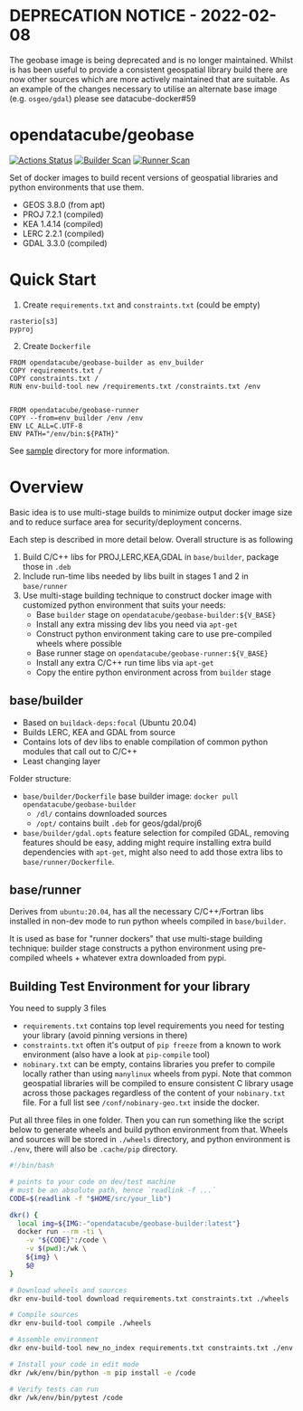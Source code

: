 # DEPRECATION NOTICE - 2022-02-08

The geobase image is being deprecated and is no longer maintained. Whilst is has been useful to provide a consistent geospatial library build there are now other sources which are more actively maintained that are suitable.
As an example of the changes necessary to utilise an alternate base image (e.g. `osgeo/gdal`) please see datacube-docker#59


opendatacube/geobase
====================

[![Actions Status](https://github.com/opendatacube/geobase/workflows/build/badge.svg)](https://github.com/opendatacube/geobase/actions)
[![Builder Scan](https://github.com/opendatacube/geobase/workflows/Builder%20Scan/badge.svg)](https://github.com/opendatacube/geobase/actions)
[![Runner Scan](https://github.com/opendatacube/geobase/workflows/Runner%20Scan/badge.svg)](https://github.com/opendatacube/geobase/actions)


Set of docker images to build recent versions of geospatial libraries and python environments that use them.

- GEOS 3.8.0 (from apt)
- PROJ 7.2.1 (compiled)
- KEA 1.4.14 (compiled)
- LERC 2.2.1 (compiled)
- GDAL 3.3.0 (compiled)

Quick Start
===========

1. Create `requirements.txt` and `constraints.txt` (could be empty)

```
rasterio[s3]
pyproj
```

2. Create `Dockerfile`

```docker
FROM opendatacube/geobase-builder as env_builder
COPY requirements.txt /
COPY constraints.txt /
RUN env-build-tool new /requirements.txt /constraints.txt /env


FROM opendatacube/geobase-runner
COPY --from=env_builder /env /env
ENV LC_ALL=C.UTF-8
ENV PATH="/env/bin:${PATH}"
```

See [sample](sample/) directory for more information.

Overview
========

Basic idea is to use multi-stage builds to minimize output docker image size and to reduce surface area for security/deployment concerns.

Each step is described in more detail below. Overall structure is as following

1. Build C/C++ libs for PROJ,LERC,KEA,GDAL in `base/builder`, package those in `.deb`
3. Include run-time libs needed by libs built in stages 1 and 2 in `base/runner`
4. Use multi-stage building technique to construct docker image with customized python environment that suits your needs:
   - Base `builder` stage on `opendatacube/geobase-builder:${V_BASE}`
   - Install any extra missing dev libs you need via `apt-get`
   - Construct python environment taking care to use pre-compiled wheels where possible
   - Base runner stage on `opendatacube/geobase-runner:${V_BASE}`
   - Install any extra C/C++ run time libs via `apt-get`
   - Copy the entire python environment across from `builder` stage


## base/builder

- Based on `buildack-deps:focal` (Ubuntu 20.04)
- Builds LERC, KEA and GDAL from source
- Contains lots of dev libs to enable compilation of common python modules that call out to C/C++
- Least changing layer


Folder structure:

- `base/builder/Dockerfile` base builder image: `docker pull opendatacube/geobase-builder`
  - `/dl/` contains downloaded sources
  - `/opt/` contains built `.deb` for geos/gdal/proj6
- `base/builder/gdal.opts` feature selection for compiled GDAL, removing features should be easy, adding might require installing extra build dependencies with `apt-get`, might also need to add those extra libs to `base/runner/Dockerfile`.


## base/runner

Derives from `ubuntu:20.04`, has all the necessary C/C++/Fortran libs installed in non-dev mode to run python wheels compiled in `base/builder`.

It is used as base for "runner dockers" that use multi-stage building technique: builder stage constructs a python environment using pre-compiled wheels + whatever extra downloaded from pypi.


## Building Test Environment for your library

You need to supply 3 files

- `requirements.txt` contains top level requirements you need for testing your library (avoid pinning versions in there)
- `constraints.txt` often it's output of `pip freeze` from a known to work environment (also have a look at `pip-compile` tool)
- `nobinary.txt` can be empty, contains libraries you prefer to compile locally
  rather than using `manylinux` wheels from pypi. Note that common geospatial
  libraries will be compiled to ensure consistent C library usage across those
  packages regardless of the content of your `nobinary.txt` file. For a full
  list see `/conf/nobinary-geo.txt` inside the docker.

Put all three files in one folder. Then you can run something like the script
below to generate wheels and build python environment from that. Wheels and
sources will be stored in `./wheels` directory, and python environment is
`./env`, there will also be `.cache/pip` directory.

```bash
#!/bin/bash

# points to your code on dev/test machine
# must be an absolute path, hence `readlink -f ...`
CODE=$(readlink -f "$HOME/src/your_lib")

dkr() {
  local img=${IMG:-"opendatacube/geobase-builder:latest"}
  docker run --rm -ti \
    -v "${CODE}":/code \
    -v $(pwd):/wk \
    ${img} \
    $@
}

# Download wheels and sources
dkr env-build-tool download requirements.txt constraints.txt ./wheels

# Compile sources
dkr env-build-tool compile ./wheels

# Assemble environment
dkr env-build-tool new_no_index requirements.txt constraints.txt ./env ./wheels

# Install your code in edit mode
dkr /wk/env/bin/python -m pip install -e /code

# Verify tests can run
dkr /wk/env/bin/pytest /code
```
